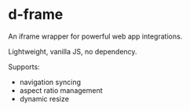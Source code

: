 # d-frame
An iframe wrapper for powerful web app integrations.

Lightweight, vanilla JS, no dependency.

Supports:
  - navigation syncing
  - aspect ratio management
  - dynamic resize
